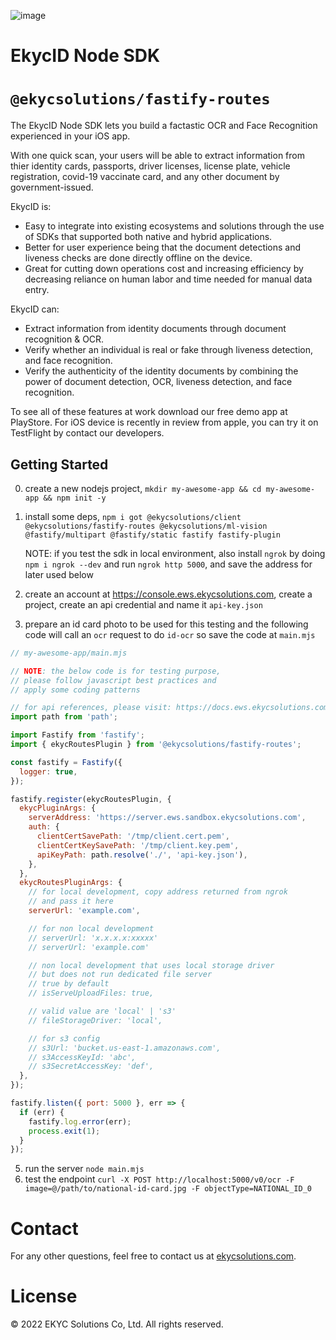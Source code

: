 ![image](https://user-images.githubusercontent.com/81238558/175767662-be4dc9ba-a6bd-459d-aaa3-f8ad0c96aa37.png)

# EkycID Node SDK

# `@ekycsolutions/fastify-routes`
The EkycID Node SDK lets you build a factastic OCR and Face Recognition experienced in your iOS app.

With one quick scan, your users will be able to extract information from thier identity cards, passports, driver licenses, license plate, vehicle registration, covid-19 vaccinate card, and any other document by government-issued.


EkycID is:
* Easy to integrate into existing ecosystems and solutions through the use of SDKs that supported both native and hybrid applications.
* Better for user experience being that the document detections and liveness checks are done directly offline on the device.
* Great for cutting down operations cost and increasing efficiency by decreasing reliance on human labor and time needed for manual data entry. 


EkycID can:
* Extract information from identity documents through document recognition & OCR.
* Verify whether an individual is real or fake through liveness detection, and face recognition. 
* Verify the authenticity of the identity documents by combining the power of document detection, OCR, liveness detection, and face recognition. 


To see all of these features at work download our free demo app at PlayStore. For iOS device is recently in review from apple, you can try it on TestFlight by contact our developers.

## Getting Started
0. create a new nodejs project, `mkdir my-awesome-app && cd my-awesome-app && npm init -y`
1. install some deps, `npm i got @ekycsolutions/client @ekycsolutions/fastify-routes @ekycsolutions/ml-vision @fastify/multipart @fastify/static fastify fastify-plugin`

    NOTE: if you test the sdk in local environment, also install `ngrok` by doing `npm i ngrok --dev` and run `ngrok http 5000`, and save the address for later used below
3. create an account at https://console.ews.ekycsolutions.com, create a project, create an api credential and name it `api-key.json`
4. prepare an id card photo to be used for this testing and the following code will call an `ocr` request to do `id-ocr` so save the code at `main.mjs`
```javascript
// my-awesome-app/main.mjs

// NOTE: the below code is for testing purpose,
// please follow javascript best practices and
// apply some coding patterns

// for api references, please visit: https://docs.ews.ekycsolutions.com
import path from 'path';

import Fastify from 'fastify';
import { ekycRoutesPlugin } from '@ekycsolutions/fastify-routes';

const fastify = Fastify({
  logger: true,
});

fastify.register(ekycRoutesPlugin, {
  ekycPluginArgs: {
    serverAddress: 'https://server.ews.sandbox.ekycsolutions.com',
    auth: {
      clientCertSavePath: '/tmp/client.cert.pem',
      clientCertKeySavePath: '/tmp/client.key.pem',
      apiKeyPath: path.resolve('./', 'api-key.json'),
    },
  }, 
  ekycRoutesPluginArgs: {
    // for local development, copy address returned from ngrok
    // and pass it here
    serverUrl: 'example.com',

    // for non local development
    // serverUrl: 'x.x.x.x:xxxxx'
    // serverUrl: 'example.com'

    // non local development that uses local storage driver
    // but does not run dedicated file server
    // true by default
    // isServeUploadFiles: true,

    // valid value are 'local' | 's3'
    // fileStorageDriver: 'local',

    // for s3 config
    // s3Url: 'bucket.us-east-1.amazonaws.com',
    // s3AccessKeyId: 'abc',
    // s3SecretAccessKey: 'def',
  },
});

fastify.listen({ port: 5000 }, err => {
  if (err) {
    fastify.log.error(err);
    process.exit(1);
  }
});
```
5. run the server `node main.mjs`
6. test the endpoint `curl -X POST http://localhost:5000/v0/ocr -F image=@/path/to/national-id-card.jpg -F objectType=NATIONAL_ID_0`

# Contact
For any other questions, feel free to contact us at <a href="https://ekycsolutions.com/">ekycsolutions.com</a>.

# License

© 2022 EKYC Solutions Co, Ltd. All rights reserved.
